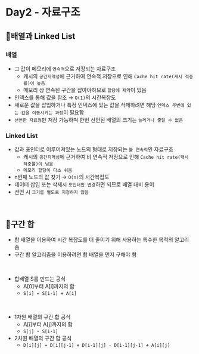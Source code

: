 # Day2 - 자료구조

## 📌배열과 Linked List
### 배열
- 그 값이 메모리에 `연속적`으로 저장되는 자료구조
  - 캐시의 `공간지역성`에 근거하여 연속적 저장으로 인해 `Cache hit rate(캐시 적중률)이 높음`
  - 메모리 상 연속된 구간을 잡아야하므로 `할당에 제약`이 있음
- 인덱스를 통해 값을 참조 → `O(1)`의 시간복잡도
- 새로운 값을 삽입하거나 특정 인덱스에 있는 값을 삭제하려면 해당 `인덱스 주변에 있는 값을 이동시키는 과정`이 필요함
- `선언한 자료형`만 저장 가능하며 한번 선언된 배열의 크기는 `늘리거나 줄일 수 없음`

### Linked List
- 값과 포인터로 이루어져있는 노드의 형태로 저장되는 `불 연속적`인 자료구조
  - 캐시의 `공간지역성`에 근거하여 비 연속적 저장으로 인해 `Cache hit rate(캐시 적중률)이 낮음`
  - `메모리 할당이 다소 쉬움`
- n번째 노드의 값 찾기 → `O(n)`의 시간복잡도
- 데이터 삽입 또는 삭제시 `포인터만 변경`하면 되므로 배열 대비 용이
- 선언 시 `크기를 별도로 지정하지 않음`

<br>

## 📌구간 합
- 합 배열을 이용하여 시간 복잡도를 더 줄이기 위해 사용하는 특수한 목적의 알고리즘
- 구간 합 알고리즘을 이용하려면 합 배열을 먼저 구해야 함

<br>

- 합배열 S를 만드는 공식
  - A[0]부터 A[i]까지의 합
  - `S[i] = S[i-1] + A[i]`

<br>

- 1차원 배열의 구간 합 공식
  - A[i]부터 A[j]까지의 합
  - `S[j] - S[i-1]`
- 2차원 배열의 구간 합 공식
  - `D[i][j] = D[i][j-1] + D[i-1][j] - D[i-1][j-1] + A[i][j]`